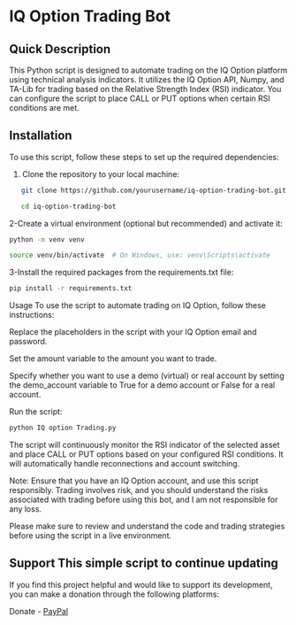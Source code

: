 # IQ Option Trading Bot

## Quick Description
This Python script is designed to automate trading on the IQ Option platform using technical analysis indicators. It utilizes the IQ Option API, Numpy, and TA-Lib for trading based on the Relative Strength Index (RSI) indicator. You can configure the script to place CALL or PUT options when certain RSI conditions are met.

## Installation
To use this script, follow these steps to set up the required dependencies:

1. Clone the repository to your local machine:
```bash
   git clone https://github.com/yourusername/iq-option-trading-bot.git
```
```bash
   cd iq-option-trading-bot
```

2-Create a virtual environment (optional but recommended) and activate it:
```bash
python -m venv venv
```
```bash
source venv/bin/activate  # On Windows, use: venv\Scripts\activate
```

3-Install the required packages from the requirements.txt file:
```bash
pip install -r requirements.txt
```

Usage
To use the script to automate trading on IQ Option, follow these instructions:

Replace the placeholders in the script with your IQ Option email and password.

Set the amount variable to the amount you want to trade.

Specify whether you want to use a demo (virtual) or real account by setting the demo_account variable to True for a demo account or False for a real account.

Run the script:
```bash
python IQ option Trading.py
```
The script will continuously monitor the RSI indicator of the selected asset and place CALL or PUT options based on your configured RSI conditions. It will automatically handle reconnections and account switching.

Note: Ensure that you have an IQ Option account, and use this script responsibly. Trading involves risk, and you should understand the risks associated with trading before using this bot, and I am not responsible for any loss.

Please make sure to review and understand the code and trading strategies before using the script in a live environment.

## Support This simple script to continue updating 
If you find this project helpful and would like to support its development, you can make a donation through the following platforms:

Donate - [PayPal](https://www.paypal.com/paypalme/fadykelliny)
